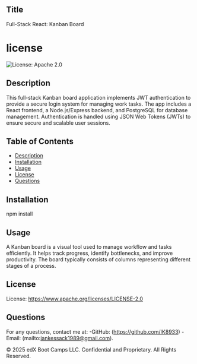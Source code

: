 ## Title
Full-Stack React: Kanban Board

# license 
![License: Apache 2.0](https://img.shields.io/badge/License-Apache_2.0-green.svg)

## Description
This full-stack Kanban board application implements JWT authentication to provide a secure login system for managing work tasks. The app includes a React frontend, a Node.js/Express backend, and PostgreSQL for database management. Authentication is handled using JSON Web Tokens (JWTs) to ensure secure and scalable user sessions.

## Table of Contents
- [Description](#description)
- [Installation](#installation)
- [Usage](#usage)
- [License](#license)
- [Questions](#questions)


## Installation
npm install


## Usage
A Kanban board is a visual tool used to manage workflow and tasks efficiently. It helps track progress, identify bottlenecks, and improve productivity. The board typically consists of columns representing different stages of a process.

## License
License: https://www.apache.org/licenses/LICENSE-2.0

## Questions
For any questions, contact me at:
-GitHub: (https://github.com/IK8933)
-Email: (mailto:iankessack1989@gmail.com).

© 2025 edX Boot Camps LLC. Confidential and Proprietary. All Rights Reserved.

